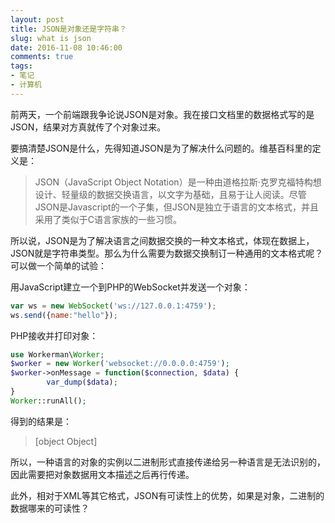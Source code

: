 ```yaml
---
layout: post
title: JSON是对象还是字符串？
slug: what is json
date: 2016-11-08 10:46:00
comments: true
tags:
- 笔记
- 计算机
---
```


前两天，一个前端跟我争论说JSON是对象。我在接口文档里的数据格式写的是JSON，结果对方真就传了个对象过来。

要搞清楚JSON是什么，先得知道JSON是为了解决什么问题的。维基百科里的定义是：

> JSON（JavaScript Object Notation）是一种由道格拉斯·克罗克福特构想设计、轻量级的数据交换语言，以文字为基础，且易于让人阅读。尽管JSON是Javascript的一个子集，但JSON是独立于语言的文本格式，并且采用了类似于C语言家族的一些习惯。

所以说，JSON是为了解决语言之间数据交换的一种文本格式，体现在数据上，JSON就是字符串类型。那么为什么需要为数据交换制订一种通用的文本格式呢？可以做一个简单的试验：

用JavaScript建立一个到PHP的WebSocket并发送一个对象：

```javascript
var ws = new WebSocket('ws://127.0.0.1:4759');
ws.send({name:"hello"});
```

PHP接收并打印对象：

```php
use Workerman\Worker;
$worker = new Worker('websocket://0.0.0.0:4759');
$worker->onMessage = function($connection, $data) {
        var_dump($data);
}
Worker::runAll();
```

得到的结果是：

> [object Object]

所以，一种语言的对象的实例以二进制形式直接传递给另一种语言是无法识别的，因此需要把对象数据用文本描述之后再行传递。

此外，相对于XML等其它格式，JSON有可读性上的优势，如果是对象，二进制的数据哪来的可读性？
